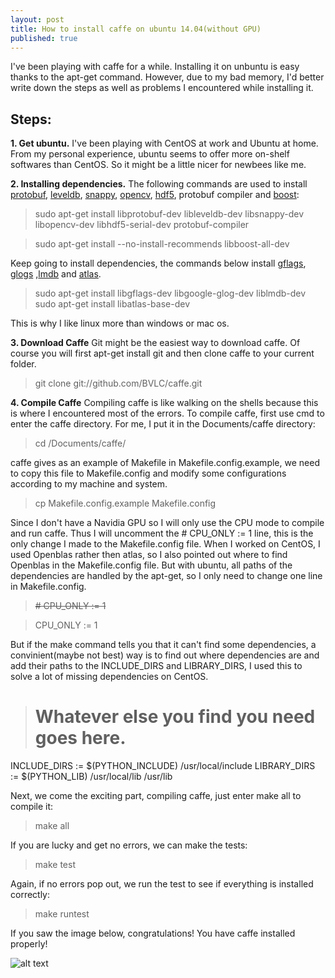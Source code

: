```yaml
---
layout: post
title: How to install caffe on ubuntu 14.04(without GPU)
published: true
---
```





I've been playing with caffe for a while. Installing it on unbuntu is easy thanks to the apt-get command. However, due to my bad memory, I'd better write down the steps as well as problems I encountered while installing it. 
## Steps:
**1. Get ubuntu.**
I've been playing with CentOS at work and Ubuntu at home. From my personal experience, ubuntu seems to offer more on-shelf softwares than CentOS. So it might be a little nicer for newbees like me.

**2. Installing dependencies.** 
The following commands are used to install [protobuf](https://developers.google.com/protocol-buffers/docs/overview), [leveldb](http://leveldb.org/), [snappy](https://github.com/google/snappy), [opencv](http://opencv.org/), [hdf5](https://www.hdfgroup.org/HDF5/), protobuf compiler and [boost](http://www.boost.org/):

> sudo apt-get install libprotobuf-dev libleveldb-dev libsnappy-dev libopencv-dev libhdf5-serial-dev protobuf-compiler

> sudo apt-get install --no-install-recommends libboost-all-dev

Keep going to install dependencies, the commands below install [gflags](https://github.com/gflags/gflags), [glogs](https://code.google.com/p/google-glog/) ,[lmdb](https://lmdb.readthedocs.org/en/release/) and [atlas](http://math-atlas.sourceforge.net/).

> sudo apt-get install libgflags-dev libgoogle-glog-dev liblmdb-dev
> sudo apt-get install libatlas-base-dev

This is why I like linux more than windows or mac os.

**3. Download Caffe**
Git might be the easiest way to download caffe. Of course you will first apt-get install git and then clone caffe to your current folder.

> git clone git://github.com/BVLC/caffe.git

**4. Compile Caffe**
Compiling caffe is like walking on the shells because this is where I encountered most of the errors. To compile caffe, first use cmd to enter the caffe directory. For me, I put it in the Documents/caffe directory:

> cd /Documents/caffe/

caffe gives as an example of Makefile in Makefile.config.example, we need to copy this file to Makefile.config and modify some configurations according to my machine and system. 

> cp Makefile.config.example Makefile.config

Since I don't have a Navidia GPU so I will only use the CPU mode to compile and run caffe. Thus I will uncomment the # CPU_ONLY := 1 line, this is the only change I made to the Makefile.config file. When I worked on CentOS, I used Openblas rather then atlas, so I also pointed out where to find Openblas in the Makefile.config file. But with ubuntu, all paths of the dependencies are handled by the apt-get, so I only need to change one line in Makefile.config. 

> ~~# CPU_ONLY := 1~~

> CPU_ONLY := 1

But if the make command tells you that it can't find some dependencies, a convinient(maybe not best) way is to find out where dependencies are and add their paths to the INCLUDE_DIRS and LIBRARY_DIRS, I used this to solve a lot of missing dependencies on CentOS.
> # Whatever else you find you need goes here.
INCLUDE_DIRS := $(PYTHON_INCLUDE) /usr/local/include
LIBRARY_DIRS := $(PYTHON_LIB) /usr/local/lib /usr/lib


Next, we come the exciting part, compiling caffe, just enter make all to compile it:
> make all

If you are lucky and get no errors, we can make the tests:
> make test

Again, if no errors pop out, we run the test to see if everything is installed correctly:
> make runtest

If you saw the image below, congratulations! You have caffe installed properly!

![alt text](https://github.com/sunshineatnoon/sunshineatnoon.github.io/blob/master/_posts/runtest%20success.png "successfully running all tests")

